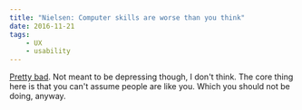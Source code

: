 ```yaml
---
title: "Nielsen: Computer skills are worse than you think"
date: 2016-11-21
tags:
    - UX
    - usability
---
```


[Pretty bad](https://www.nngroup.com/articles/computer-skill-levels/). Not meant to be depressing though, I don't think. The core thing here is that you can't assume people are like you. Which you should not be doing, anyway.